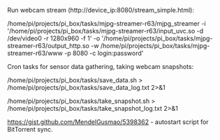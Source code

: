Run webcam stream (http://device_ip:8080/stream_simple.html):

/home/pi/projects/pi_box/tasks/mjpg-streamer-r63/mjpg_streamer -i '/home/pi/projects/pi_box/tasks/mjpg-streamer-r63/input_uvc.so -d /dev/video0 -r 1280x960 -f 1' -o '/home/pi/projects/pi_box/tasks/mjpg-streamer-r63/output_http.so -w /home/pi/projects/pi_box/tasks/mjpg-streamer-r63/www -p 8080 -c login:password'



Cron tasks for sensor data gathering, taking webcam snapshots:

/home/pi/projects/pi_box/tasks/save_data.sh > /home/pi/projects/pi_box/tasks/save_data_log.txt 2>&1

/home/pi/projects/pi_box/tasks/take_snapshot.sh > /home/pi/projects/pi_box/tasks/take_snapshot_log.txt 2>&1


https://gist.github.com/MendelGusmao/5398362 - autostart script for BitTorrent sync.
